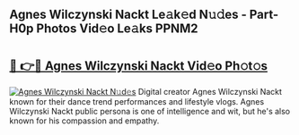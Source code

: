 ## Agnes Wilczynski Nackt Le𝚊k𝚎d N𝚞𝚍es - Part-H0p Photos Vid𝚎o Le𝚊ks PPNM2

# <h2><a href="http://fb2suz.evod.top/?m=Agnes+Wilczynski+Nackt">🔗 👉🔴 Agnes Wilczynski Nackt Vid𝚎o Ph𝚘t𝚘s</a></h2>

[![Agnes Wilczynski Nackt N𝚞d𝚎s](https://i.imgur.com/8V9OHl7.gif)](http://fb2suz.evod.top/?m=Agnes+Wilczynski+Nackt)
Digital creator Agnes Wilczynski Nackt known for their dance trend performances and lifestyle vlogs. Agnes Wilczynski Nackt public persona is one of intelligence and wit, but he's also known for his compassion and empathy. 
